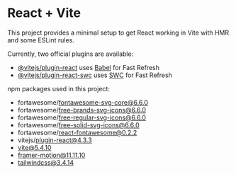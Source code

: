 # React + Vite

This project provides a minimal setup to get React working in Vite with HMR and some ESLint rules.

Currently, two official plugins are available:

- [@vitejs/plugin-react](https://github.com/vitejs/vite-plugin-react/blob/main/packages/plugin-react/README.md) uses [Babel](https://babeljs.io/) for Fast Refresh
- [@vitejs/plugin-react-swc](https://github.com/vitejs/vite-plugin-react-swc) uses [SWC](https://swc.rs/) for Fast Refresh

npm packages used in this project:

- fortawesome/fontawesome-svg-core@6.6.0
- fortawesome/free-brands-svg-icons@6.6.0
- fortawesome/free-regular-svg-icons@6.6.0
- fortawesome/free-solid-svg-icons@6.6.0
- fortawesome/react-fontawesome@0.2.2
- vitejs/plugin-react@4.3.3
- vite@5.4.10
- framer-motion@11.11.10
- tailwindcss@3.4.14
